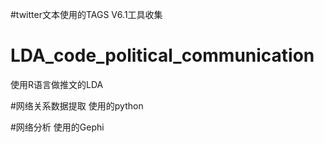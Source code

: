 #twitter文本使用的TAGS V6.1工具收集

# LDA_code_political_communication
使用R语言做推文的LDA

#网络关系数据提取
使用的python

#网络分析
使用的Gephi

